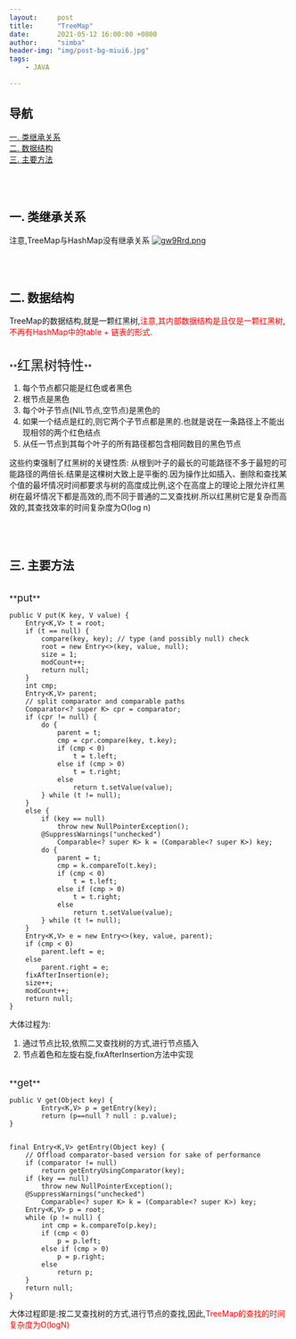 ```yaml
---
layout:     post
title:      "TreeMap"
date:       2021-05-12 16:00:00 +0800
author:     "simba"
header-img: "img/post-bg-miui6.jpg"
tags:
    - JAVA

---
```









## 导航
[一. 类继承关系](#jump1)
<br>
[二. 数据结构](#jump2)
<br>
[三. 主要方法](#jump3)
<br>













<br><br>
## <span id="jump1">一. 类继承关系</span>

注意,TreeMap与HashMap没有继承关系
[![gw9Rrd.png](https://z3.ax1x.com/2021/05/12/gw9Rrd.png)](https://imgtu.com/i/gw9Rrd)



<br><br>
## <span id="jump2">二. 数据结构</span>

TreeMap的数据结构,就是一颗红黑树,<font color="red">注意,其内部数据结构是且仅是一颗红黑树,不再有HashMap中的table + 链表的形式.</font>

<br>
**<font size="5">红黑树特性</font>** <br>

1. 每个节点都只能是红色或者黑色
2. 根节点是黑色
3. 每个叶子节点(NIL节点,空节点)是黑色的
4. 如果一个结点是红的,则它两个子节点都是黑的.也就是说在一条路径上不能出现相邻的两个红色结点
5. 从任一节点到其每个叶子的所有路径都包含相同数目的黑色节点

这些约束强制了红黑树的关键性质: 从根到叶子的最长的可能路径不多于最短的可能路径的两倍长.结果是这棵树大致上是平衡的.因为操作比如插入、删除和查找某个值的最坏情况时间都要求与树的高度成比例,这个在高度上的理论上限允许红黑树在最坏情况下都是高效的,而不同于普通的二叉查找树.所以红黑树它是复杂而高效的,其查找效率的时间复杂度为O(log n)



<br><br>
## <span id="jump3">三. 主要方法</span>

<br>
**<font size="4">put</font>** <br>

```
public V put(K key, V value) {
    Entry<K,V> t = root;
    if (t == null) {
        compare(key, key); // type (and possibly null) check
        root = new Entry<>(key, value, null);
        size = 1;
        modCount++;
        return null;
    }
    int cmp;
    Entry<K,V> parent;
    // split comparator and comparable paths
    Comparator<? super K> cpr = comparator;
    if (cpr != null) {
        do {
            parent = t;
            cmp = cpr.compare(key, t.key);
            if (cmp < 0)
                t = t.left;
            else if (cmp > 0)
                t = t.right;
            else
                return t.setValue(value);
        } while (t != null);
    }
    else {
        if (key == null)
            throw new NullPointerException();
        @SuppressWarnings("unchecked")
            Comparable<? super K> k = (Comparable<? super K>) key;
        do {
            parent = t;
            cmp = k.compareTo(t.key);
            if (cmp < 0)
                t = t.left;
            else if (cmp > 0)
                t = t.right;
            else
                return t.setValue(value);
        } while (t != null);
    }
    Entry<K,V> e = new Entry<>(key, value, parent);
    if (cmp < 0)
        parent.left = e;
    else
        parent.right = e;
    fixAfterInsertion(e);
    size++;
    modCount++;
    return null;
}
```

大体过程为:
1. 通过节点比较,依照二叉查找树的方式,进行节点插入
2. 节点着色和左旋右旋,fixAfterInsertion方法中实现


<br>
**<font size="4">get</font>** <br>

```
public V get(Object key) {
        Entry<K,V> p = getEntry(key);
        return (p==null ? null : p.value);
}


final Entry<K,V> getEntry(Object key) {
    // Offload comparator-based version for sake of performance
    if (comparator != null)
        return getEntryUsingComparator(key);
    if (key == null)
        throw new NullPointerException();
    @SuppressWarnings("unchecked")
        Comparable<? super K> k = (Comparable<? super K>) key;
    Entry<K,V> p = root;
    while (p != null) {
        int cmp = k.compareTo(p.key);
        if (cmp < 0)
            p = p.left;
        else if (cmp > 0)
            p = p.right;
        else
            return p;
    }
    return null;
}
```

大体过程即是:按二叉查找树的方式,进行节点的查找,因此,<font color="red">TreeMap的查找的时间复杂度为O(logN)</font> <br>


